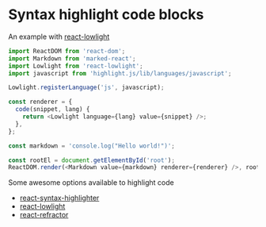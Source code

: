 # Syntax highlight code blocks

An example with [react-lowlight]

```js
import ReactDOM from 'react-dom';
import Markdown from 'marked-react';
import Lowlight from 'react-lowlight';
import javascript from 'highlight.js/lib/languages/javascript';

Lowlight.registerLanguage('js', javascript);

const renderer = {
  code(snippet, lang) {
    return <Lowlight language={lang} value={snippet} />;
  },
};

const markdown = 'console.log("Hello world!")';

const rootEl = document.getElementById('root');
ReactDOM.render(<Markdown value={markdown} renderer={renderer} />, rootEl);
```

Some awesome options available to highlight code

- [react-syntax-highlighter]
- [react-lowlight]
- [react-refractor]

[react-lowlight]: https://github.com/rexxars/react-lowlight
[react-refractor]: https://github.com/rexxars/react-refractor
[react-syntax-highlighter]: https://github.com/react-syntax-highlighter/react-syntax-highlighter
